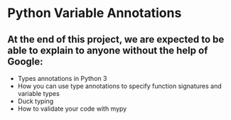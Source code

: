 # Python Variable Annotations

## At the end of this project, we are expected to be able to explain to anyone without the help of Google:
*  Types annotations in Python 3
*  How you can use type annotations to specify function signatures and variable types
*  Duck typing
*  How to validate your code with mypy

